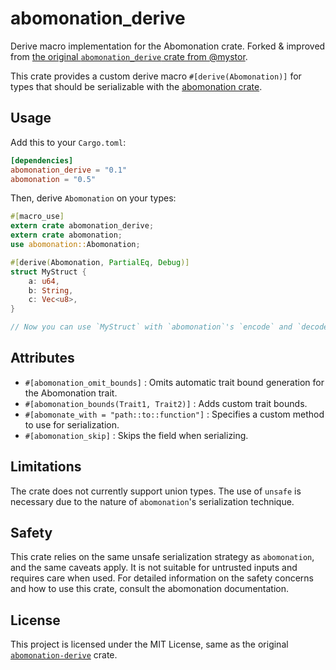 # abomonation_derive

Derive macro implementation for the Abomonation crate. Forked & improved from [the original `abomonation_derive` crate from @mystor](https://github.com/mystor/abomonation_derive).

This crate provides a custom derive macro `#[derive(Abomonation)]` for types that should be serializable with the [abomonation crate](https://github.com/frankmcsherry/abomonation).

## Usage

Add this to your `Cargo.toml`:

```toml
[dependencies]
abomonation_derive = "0.1"
abomonation = "0.5"
```

Then, derive `Abomonation` on your types:

```rust
#[macro_use]
extern crate abomonation_derive;
extern crate abomonation;
use abomonation::Abomonation;

#[derive(Abomonation, PartialEq, Debug)]
struct MyStruct {
    a: u64,
    b: String,
    c: Vec<u8>,
}

// Now you can use `MyStruct` with `abomonation`'s `encode` and `decode`.
```

## Attributes

- `#[abomonation_omit_bounds]` : Omits automatic trait bound generation for the Abomonation trait.
- `#[abomonation_bounds(Trait1, Trait2)]` : Adds custom trait bounds.
- `#[abomonate_with = "path::to::function"]` : Specifies a custom method to use for serialization.
- `#[abomonation_skip]` : Skips the field when serializing.

## Limitations

The crate does not currently support union types.
The use of `unsafe` is necessary due to the nature of `abomonation`'s serialization technique.

## Safety
This crate relies on the same unsafe serialization strategy as `abomonation`, and the same caveats apply. It is not suitable for untrusted inputs and requires care when used.
For detailed information on the safety concerns and how to use this crate, consult the abomonation documentation.

## License

This project is licensed under the MIT License, same  as the original [`abomonation-derive`](https://github.com/mystor/abomonation_derive/blob/e0980ee7f4fb7c4ccadd85dfc770273a9068aef0/Cargo.toml#L6) crate.

